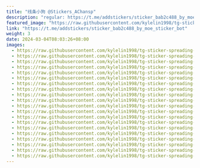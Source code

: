 ```yaml
---
title: "线条小狗 @Stickers_AChansp"
description: "regular: https://t.me/addstickers/sticker_bab2c488_by_moe_sticker_bot"
featured_image: "https://raw.githubusercontent.com/kylelin1998/tg-sticker-spreading-worldwide-images/main/img/1cdddcd7-70ce-46ca-928b-7d849391383f.jpg"
link: "https://t.me/addstickers/sticker_bab2c488_by_moe_sticker_bot"
weight: 3
date: 2024-03-04T08:03:26+08:00
images:
  - https://raw.githubusercontent.com/kylelin1998/tg-sticker-spreading-worldwide-images/main/img/1cdddcd7-70ce-46ca-928b-7d849391383f.jpg
  - https://raw.githubusercontent.com/kylelin1998/tg-sticker-spreading-worldwide-images/main/img/77079e62-fa1c-4b47-88a4-2095cc5a5c5f.jpg
  - https://raw.githubusercontent.com/kylelin1998/tg-sticker-spreading-worldwide-images/main/img/f90c7209-f460-4438-b7f3-8585f1503452.jpg
  - https://raw.githubusercontent.com/kylelin1998/tg-sticker-spreading-worldwide-images/main/img/a45dc74a-c0c7-412e-a1d4-ebfc3edbe69c.jpg
  - https://raw.githubusercontent.com/kylelin1998/tg-sticker-spreading-worldwide-images/main/img/737a0a53-4957-4912-8c6e-bfcc7460646a.jpg
  - https://raw.githubusercontent.com/kylelin1998/tg-sticker-spreading-worldwide-images/main/img/20a165af-66e2-41b4-aa95-6d649171bc0b.jpg
  - https://raw.githubusercontent.com/kylelin1998/tg-sticker-spreading-worldwide-images/main/img/d3bd0024-ee5e-4acb-95e4-dc34e2b284db.jpg
  - https://raw.githubusercontent.com/kylelin1998/tg-sticker-spreading-worldwide-images/main/img/4e64e3ec-80e2-4fe5-b363-e88fbb3d27c7.jpg
  - https://raw.githubusercontent.com/kylelin1998/tg-sticker-spreading-worldwide-images/main/img/66ff7be4-42db-481b-b602-feb391cfe844.jpg
  - https://raw.githubusercontent.com/kylelin1998/tg-sticker-spreading-worldwide-images/main/img/d7a98666-e04a-4df6-ab79-da854f9e15e9.jpg
  - https://raw.githubusercontent.com/kylelin1998/tg-sticker-spreading-worldwide-images/main/img/67b6536a-8a51-4747-a5a7-aaa834ce6929.jpg
  - https://raw.githubusercontent.com/kylelin1998/tg-sticker-spreading-worldwide-images/main/img/499e36f0-d97d-425f-ba61-bca57f693770.jpg
  - https://raw.githubusercontent.com/kylelin1998/tg-sticker-spreading-worldwide-images/main/img/c56a3244-c01d-48a0-9cbe-3cac0dedbed5.jpg
  - https://raw.githubusercontent.com/kylelin1998/tg-sticker-spreading-worldwide-images/main/img/94ba24c7-01d5-4f3e-af3f-512903c96c85.jpg
  - https://raw.githubusercontent.com/kylelin1998/tg-sticker-spreading-worldwide-images/main/img/71bd23b5-9df5-454d-94b3-8c63c1f8b035.jpg
  - https://raw.githubusercontent.com/kylelin1998/tg-sticker-spreading-worldwide-images/main/img/8048a02c-483c-47fc-80cd-14e7524bcd38.jpg
  - https://raw.githubusercontent.com/kylelin1998/tg-sticker-spreading-worldwide-images/main/img/937393a8-8e38-4865-8c4a-175a277343d9.jpg
  - https://raw.githubusercontent.com/kylelin1998/tg-sticker-spreading-worldwide-images/main/img/768904e9-1028-4456-9908-92c6af933ec8.jpg
  - https://raw.githubusercontent.com/kylelin1998/tg-sticker-spreading-worldwide-images/main/img/682d47ff-7aa7-425a-8138-85e1a978f577.jpg
  - https://raw.githubusercontent.com/kylelin1998/tg-sticker-spreading-worldwide-images/main/img/df2fd66b-bd22-41e1-a305-04a890af7fe4.jpg
---
```

